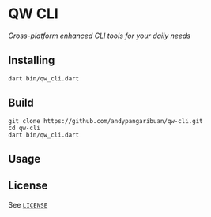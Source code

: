 <!--
$ dart create qw-cli
$ brew info dart
-->

# QW CLI

_Cross-platform enhanced CLI tools for your daily needs_

## Installing

```shell
dart bin/qw_cli.dart
```

## Build

```shell
git clone https://github.com/andypangaribuan/qw-cli.git
cd qw-cli
dart bin/qw_cli.dart
```

## Usage

## License

See [`LICENSE`](./LICENSE)
